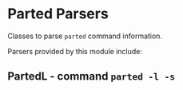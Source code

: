 Parted Parsers
==============

Classes to parse ``parted`` command information.

Parsers provided by this module include:

PartedL - command ``parted -l -s``
----------------------------------